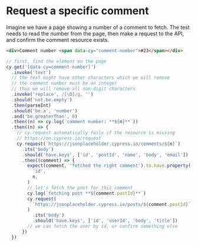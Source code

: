 # Request a specific comment

Imagine we have a page showing a number of a comment to fetch. The test needs to read the number from the page, then make a request to the API, and confirm the comment resource exists.

<!-- fiddle Request a specific comment -->

```html
<div>Comment number <span data-cy="comment-number">#23</span></div>
```

```js
// first, find the element on the page
cy.get('[data-cy=comment-number]')
  .invoke('text')
  // the text might have other characters which we will remove
  // the comment number must be an integer
  // thus we will remove all non-digit characters
  .invoke('replace', /[\D]/g, '')
  .should('not.be.empty')
  .then(parseInt)
  .should('be.a', 'number')
  .and('be.greaterThan', 0)
  .then((n) => cy.log(`comment number: **${n}**`))
  .then((n) => {
    // cy.request automatically fails if the resource is missing
    // https://on.cypress.io/request
    cy.request(`https://jsonplaceholder.cypress.io/comments/${n}`)
      .its('body')
      .should('have.keys', ['id', 'postId', 'name', 'body', 'email'])
      .then((comment) => {
        expect(comment, 'fetched the right comment').to.have.property(
          'id',
          n,
        )
        // let's fetch the post for this comment
        cy.log(`fetching post **${comment.postId}**`)
        cy.request(
          `https://jsonplaceholder.cypress.io/posts/${comment.postId}`,
        )
          .its('body')
          .should('have.keys', ['id', 'userId', 'body', 'title'])
        // we can fetch the user by id, or confirm something else
      })
  })
```

<!-- fiddle-end -->

